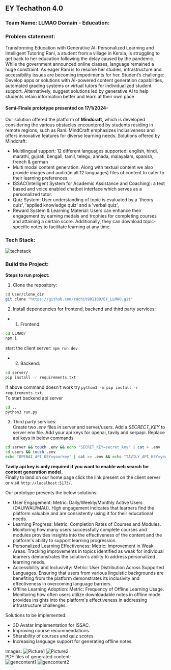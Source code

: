 ## EY Techathon 4.0
### Team Name: LLMAO Domain - Education:<br>
### Problem statement:
Transforming Education with Generative AI: Personalized Learning and Intelligent Tutoring Rani, a student from a village in Kerala, is struggling to get back to her education following the delay caused by the pandemic. While the government announced online classes, language remained a huge constraint. As eager Rani is to resume her studies, infrastructure and accessibility issues are becoming impediments for her.
Student’s challenge: Develop apps or solutions with AI-powered content generation capabilities, automated grading systems or virtual tutors for individualized student support. Alternatively, suggest solutions led by generative AI to help students retain information better and learn at their own pace

#### Semi-Finale prototype presented on 17/1/2024-<br>
Our solution offered the platform of **Mindcraft**, which is developed considering the various obstacles encountered by students residing in remote regions, such as Rani. MindCraft emphasizes inclusiveness and offers innovative features for diverse learning needs. Solutions offered by Mindcraft:<br>
- Multilingual support: 12 different languages supported: english, hindi, marathi, gujrati, bengali, tamil, telegu, annada, malayalam, spanish, french & german 
- Multi modal content generation: Along with textual content we also provide images and audio(in all 12 languages) files of content to cater to their learning preferences. 
- ISSAC(Intelligent System for Academic Assistance and Coaching): a text based and voice enabled chatbot interface which serves as a personalized tutor.
- Quiz System: User understanding of topic is evaluated by a 'theory quiz', 'applied knowledge quiz' and a 'verbal quiz',
- Reward System & Learning Material: Users can enhance their engagement by earning medals and trophies for completing courses and attaining a certain score. Additionally, they can download topic-specific notes to facilitate learning at any time.

### Tech Stack:
![techstack](https://github.com/rachit901109/EY_LLMAO/assets/110279690/b4bd78e7-9309-4c92-b000-9f7d77b6cb5c)
<br>
### Build the Project:
**Steps to run project:**
1. Clone the repository:
```bash
cd User/clone_dir
git clone "https://github.com/rachit901109/EY_LLMAO.git"
```

2. Install dependencies for frontend, backend and third party services:
- 1. Frontend:
```bash
cd LLMAO/
npm i 
```
start the client server:
```npm run dev```

- 2. Backend:
```bash
cd server/
pip install -r requirements.txt
```
If above command doesn't work try 
```python3 -m pip install -r requirements.txt```.<br>
To start backend api server
```bash
cd ..
python3 run.py
```

3. Third party services:<br>
Create two *.env* files in server and server/users. Add a *SECRECT_KEY* to server env file. Add your api keys for openai, tavily and serpapi. Replace api keys in below commands
```bash
cd server && touch .env && echo "SECRET_KEY=secret_key" | cat > .env
cd users && touch .env
echo "OPENAI_API_KEY=yourkey" | cat >> .env && echo "TAVILY_API_KEY=yourkey" | cat >> .env && echo "GOOGLE_SERP_API_KEY"=yourkey | cat >> .env
```
**Tavily api key is only required if you want to enable web search for content generation model.**<br>
Finally to land on our home page click the link present on the client  server or visit `http://localhost:5173/`.

Our prototype presents the below solutions:
- User Engagement:
Metric: Daily/Weekly/Monthly Active Users (DAU/WAU/MAU). High engagement indicates that learners find the platform valuable and are consistently using it for their educational needs.
- Learning Progress:
Metric: Completion Rates of Courses and Modules. Monitoring how many users successfully complete courses and modules provides insights into the effectiveness of the content and the platform's ability to support learning progression.
- Personalized Learning Effectiveness:
Metric: Improvement in Weak Areas. Tracking improvements in topics identified as weak for individual learners demonstrates the solution's ability to address personalized learning needs.
- Accessibility and Inclusivity:
Metric: User Distribution Across Supported Languages. Ensuring that users from various linguistic backgrounds are benefiting from the platform demonstrates its inclusivity and effectiveness in overcoming language barriers.
- Offline Learning Adoption:
Metric: Frequency of Offline Learning Usage. Monitoring how often users utilize downloadable notes in offline mode provides insights into the platform's effectiveness in addressing infrastructure challenges.

Solutions to be implemented:
- 3D Avatar Implementation for ISSAC.
- Improving course recommendations.
- Sharability of courses and quiz scores.
- Increasing language support for generating offline notes.

Images:
![Picture1](https://github.com/rachit901109/EY_LLMAO/assets/110279690/7db1c5cd-a260-4038-9b89-04f2d8530baa)
![Picture2](https://github.com/rachit901109/EY_LLMAO/assets/110279690/778aa23b-3bee-43e3-b8d5-5ddf01bb3c71)
<br>
PDF files of generated content:<br>
![gencontent1](https://github.com/rachit901109/EY_LLMAO/assets/110279690/63fbb754-a6b7-4e08-86bf-08fdcb37dc6f)
![gencontent2](https://github.com/rachit901109/EY_LLMAO/assets/110279690/ccd6a726-afd2-45d7-9511-1e536a3d39c9)

